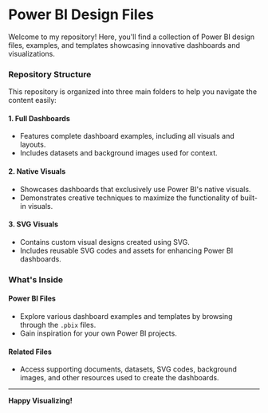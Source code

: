 # Power BI Design Files  

Welcome to my repository! Here, you'll find a collection of Power BI design files, examples, and templates showcasing innovative dashboards and visualizations.  

### Repository Structure  

This repository is organized into three main folders to help you navigate the content easily:  

#### 1. **Full Dashboards**  
   - Features complete dashboard examples, including all visuals and layouts.  
   - Includes datasets and background images used for context.  

#### 2. **Native Visuals**  
   - Showcases dashboards that exclusively use Power BI's native visuals.  
   - Demonstrates creative techniques to maximize the functionality of built-in visuals.  

#### 3. **SVG Visuals**  
   - Contains custom visual designs created using SVG.  
   - Includes reusable SVG codes and assets for enhancing Power BI dashboards.  

### What's Inside  

#### Power BI Files  
- Explore various dashboard examples and templates by browsing through the `.pbix` files.  
- Gain inspiration for your own Power BI projects.  

#### Related Files  
- Access supporting documents, datasets, SVG codes, background images, and other resources used to create the dashboards.  

---

**Happy Visualizing!**  
